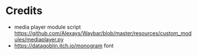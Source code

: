 # Credits
- media player module script https://github.com/Alexays/Waybar/blob/master/resources/custom_modules/mediaplayer.py
- https://datagoblin.itch.io/monogram font